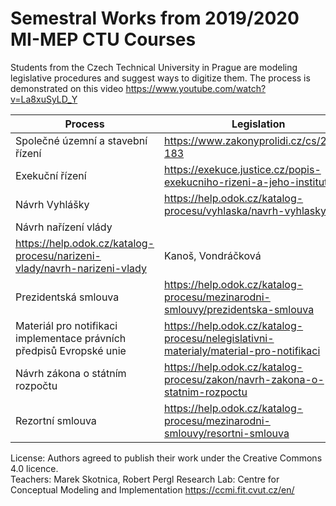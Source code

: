 # Semestral Works from 2019/2020 MI-MEP CTU Courses

Students from the Czech Technical University in Prague are modeling legislative procedures and suggest ways to digitize them. The process is demonstrated on this video https://www.youtube.com/watch?v=La8xuSyLD_Y 

| Process  | Legislation | Students |
| ------------- | ------------- | ------------- |
| Společné územní a stavební řízení  | https://www.zakonyprolidi.cz/cs/2006-183  | Ševela, Smejkal  |
| Exekuční řízení  | https://exekuce.justice.cz/popis-exekucniho-rizeni-a-jeho-institutu/  | Urbanek, Schuh  |
| Návrh Vyhlášky  | https://help.odok.cz/katalog-procesu/vyhlaska/navrh-vyhlasky  | Husar, Fara  |
| Návrh nařízení vlády  | 	
https://help.odok.cz/katalog-procesu/narizeni-vlady/navrh-narizeni-vlady  | Kanoš, Vondráčková  |
| Prezidentská smlouva  | https://help.odok.cz/katalog-procesu/mezinarodni-smlouvy/prezidentska-smlouva | Stasiowski, Tužil  |
| Materiál pro notifikaci implementace právních předpisů Evropské unie | https://help.odok.cz/katalog-procesu/nelegislativni-materialy/material-pro-notifikaci | Shuskova, Teichmann  |
| Návrh zákona o státním rozpočtu  | https://help.odok.cz/katalog-procesu/zakon/navrh-zakona-o-statnim-rozpoctu | Prchal, Nezbeda |
| Rezortní smlouva | https://help.odok.cz/katalog-procesu/mezinarodni-smlouvy/resortni-smlouva | Kutiš, Vlk |

License: Authors agreed to publish their work under the Creative Commons 4.0 licence.  
Teachers: Marek Skotnica, Robert Pergl 
Research Lab: Centre for Conceptual Modeling and Implementation https://ccmi.fit.cvut.cz/en/
